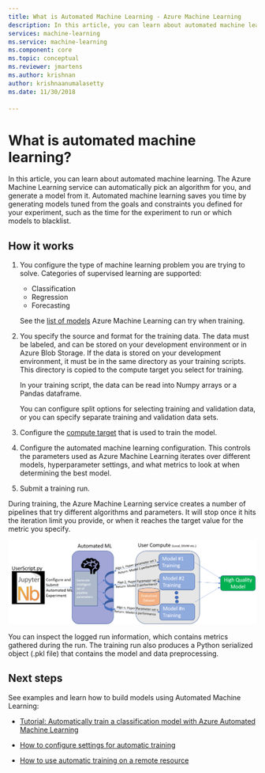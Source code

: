 ```yaml
---
title: What is Automated Machine Learning - Azure Machine Learning
description: In this article, you can learn about automated machine learning. The Azure Machine Learning service can automatically pick an algorithm for you, and generate a model from it. Automated machine learning helps save you time by using the parameters and criteria you provide to select the best algorithm for your model.
services: machine-learning
ms.service: machine-learning
ms.component: core
ms.topic: conceptual
ms.reviewer: jmartens
ms.author: krishnan
author: krishnaanumalasetty
ms.date: 11/30/2018

---
```


# What is automated machine learning?

In this article, you can learn about automated machine learning. The Azure Machine Learning service can automatically pick an algorithm for you, and generate a model from it. Automated machine learning saves you time by generating models tuned from the goals and constraints you defined for your experiment, such as the time for the experiment to run or which models to blacklist.

## How it works

1. You configure the type of machine learning problem you are trying to solve. Categories of supervised learning are supported:
   + Classification
   + Regression
   + Forecasting

   See the [list of models](how-to-configure-auto-train.md#select-your-experiment-type) Azure Machine Learning can try when training.

1. You specify the source and format for the training data. The data must be labeled, and can be stored on your development environment or in Azure Blob Storage. If the data is stored on your development environment, it must be in the same directory as your training scripts. This directory is copied to the compute target you select for training.

    In your training script, the data can be read into Numpy arrays or a Pandas dataframe.

    You can configure split options for selecting training and validation data, or you can specify separate training and validation data sets.

1. Configure the [compute target](how-to-set-up-training-targets.md) that is used to train the model.

1. Configure the automated machine learning configuration. This controls the parameters used as Azure Machine Learning iterates over different models, hyperparameter settings, and what metrics to look at when determining the best model. 

1. Submit a training run.

During training, the Azure Machine Learning service creates a number of pipelines that try different algorithms and parameters. It will stop once it hits the iteration limit you provide, or when it reaches the target value for the metric you specify.

[ ![Automated Machine learning](./media/how-to-automated-ml/automated-machine-learning.png) ](./media/how-to-automated-ml/automated-machine-learning.png#lightbox)

You can inspect the logged run information, which contains metrics gathered during the run. The training run also produces a Python serialized object (.pkl file) that contains the model and data preprocessing.

## Next steps

See examples and learn how to build models using Automated Machine Learning:

+ [Tutorial: Automatically train a classification model with Azure Automated Machine Learning](tutorial-auto-train-models.md)

+ [How to configure settings for automatic training](how-to-configure-auto-train.md)

+ [How to use automatic training on a remote resource](how-to-auto-train-remote.md) 
